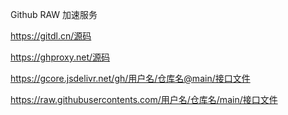 Github RAW 加速服务



https://gitdl.cn/源码 

https://ghproxy.net/源码 

https://gcore.jsdelivr.net/gh/用户名/仓库名@main/接口文件

https://raw.githubusercontents.com/用户名/仓库名/main/接口文件
